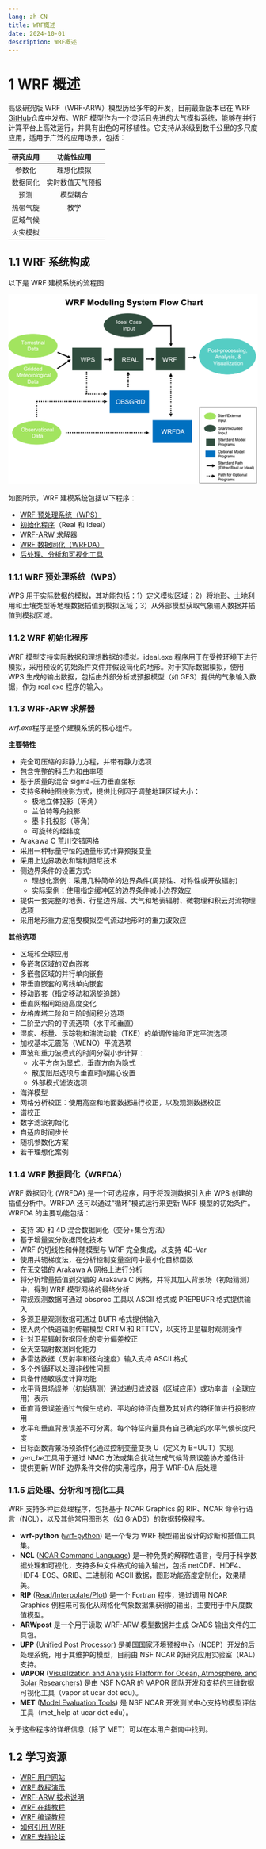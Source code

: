 ```yaml
---
lang: zh-CN
title: WRF概述
date: 2024-10-01
description: WRF概述
---
```


<style>
    .theme-default-content table {
    width: 100%; /* 表格宽度填满页面 */
    margin: auto;
    table-layout: fixed; /* 固定表格布局，确保列宽分配均匀 */
    border-collapse: collapse;
  }
  .theme-default-content table td {
    padding: 10px;
    width: 340px;
  }
</style>

# 1 WRF 概述

高级研究版 WRF（WRF-ARW）模型历经多年的开发，目前最新版本已在 WRF [GitHub](https://github.com/wrf-model/WRF/releases)仓库中发布。WRF 模型作为一个灵活且先进的大气模拟系统，能够在并行计算平台上高效运行，并具有出色的可移植性。它支持从米级到数千公里的多尺度应用，适用于广泛的应用场景，包括：

| 研究应用 |    功能性应用    |
| :------: | :--------------: |
|  参数化  |    理想化模拟    |
| 数据同化 | 实时数值天气预报 |
|   预测   |     模型耦合     |
| 热带气旋 |       教学       |
| 区域气候 |                  |
| 火灾模拟 |                  |

## 1.1 WRF 系统构成

以下是 WRF 建模系统的流程图:

![_images/wrf_system_flow_chart.png](/images/wrf_system_flow_chart.png)

如图所示，WRF 建模系统包括以下程序：

- [WRF 预处理系统（WPS）](https://www2.mmm.ucar.edu/wrf/users/wrf_users_guide/build/html/overview.html#wrf-preprocessing-system)
- [初始化程序](https://www2.mmm.ucar.edu/wrf/users/wrf_users_guide/build/html/overview.html#wrf-initialization-programs)（Real 和 Ideal）
- [WRF-ARW 求解器](https://www2.mmm.ucar.edu/wrf/users/wrf_users_guide/build/html/overview.html#wrf-arw-solver)
- [WRF 数据同化（WRFDA）](https://www2.mmm.ucar.edu/wrf/users/wrf_users_guide/build/html/overview.html#wrf-data-assimilation)
- [后处理、分析和可视化工具](https://www2.mmm.ucar.edu/wrf/users/wrf_users_guide/build/html/overview.html#post-processing-analysis-and-visualization-tools)

### 1.1.1 WRF 预处理系统（WPS）

WPS 用于实际数据的模拟，其功能包括：1）定义模拟区域；2）将地形、土地利用和土壤类型等地理数据插值到模拟区域；3）从外部模型获取气象输入数据并插值到模拟区域。

### 1.1.2 WRF 初始化程序

WRF 模型支持实际数据和理想数据的模拟。ideal.exe 程序用于在受控环境下进行模拟，采用预设的初始条件文件并假设简化的地形。对于实际数据模拟，使用 WPS 生成的输出数据，包括由外部分析或预报模型（如 GFS）提供的气象输入数据，作为 real.exe 程序的输入。

### 1.1.3 WRF-ARW 求解器

*wrf.exe*程序是整个建模系统的核心组件。

**主要特性**

- 完全可压缩的非静力方程，并带有静力选项
- 包含完整的科氏力和曲率项
- 基于质量的混合 sigma-压力垂直坐标
- 支持多种地图投影方式，提供比例因子调整地理区域大小：
  - 极地立体投影（等角）
  - 兰伯特等角投影
  - 墨卡托投影（等角）
  - 可旋转的经纬度
- Arakawa C 荒川交错网格
- 采用一种标量守恒的通量形式计算预报变量
- 采用上边界吸收和瑞利阻尼技术
- 侧边界条件的设置方式:
  - 理想化案例：采用几种简单的边界条件(周期性、对称性或开放辐射)
  - 实际案例：使用指定缓冲区的边界条件减小边界效应
- 提供一套完整的地表、行星边界层、大气和地表辐射、微物理和积云对流物理选项
- 采用地形重力波拖曳模拟空气流过地形时的重力波效应

**其他选项**

- 区域和全球应用
- 多嵌套区域的双向嵌套
- 多嵌套区域的并行单向嵌套
- 带垂直嵌套的离线单向嵌套
- 移动嵌套（指定移动和涡旋追踪）
- 垂直网格间距随高度变化
- 龙格库塔二阶和三阶时间积分选项
- 二阶至六阶的平流选项（水平和垂直）
- 湿度、标量、示踪物和湍流动能（TKE）的单调传输和正定平流选项
- 加权基本无震荡（WENO）平流选项
- 声波和重力波模式的时间分裂小步计算：
  - 水平方向为显式，垂直方向为隐式
  - 散度阻尼选项与垂直时间偏心设置
  - 外部模式滤波选项
- 海洋模型
- 网格分析校正：使用高空和地面数据进行校正，以及观测数据校正
- 谱校正
- 数字滤波初始化
- 自适应时间步长
- 随机参数化方案
- 若干理想化案例

### 1.1.4 WRF 数据同化（WRFDA）

WRF 数据同化 (WRFDA) 是一个可选程序，用于将观测数据引入由 WPS 创建的插值分析中。WRFDA 还可以通过“循环”模式运行来更新 WRF 模型的初始条件。WRFDA 的主要功能包括：

- 支持 3D 和 4D 混合数据同化（变分+集合方法）
- 基于增量变分数据同化技术
- WRF 的切线性和伴随模型与 WRF 完全集成，以支持 4D-Var
- 使用共轭梯度法，在分析控制变量空间中最小化目标函数
- 在无交错的 Arakawa A 网格上进行分析
- 将分析增量插值到交错的 Arakawa C 网格，并将其加入背景场（初始猜测）中，得到 WRF 模型网格的最终分析
- 常规观测数据可通过 obsproc 工具以 ASCII 格式或 PREPBUFR 格式提供输入
- 多源卫星观测数据可通过 BUFR 格式提供输入
- 接入两个快速辐射传输模型 CRTM 和 RTTOV，以支持卫星辐射观测操作
- 针对卫星辐射数据同化的变分偏差校正
- 全天空辐射数据同化能力
- 多雷达数据（反射率和径向速度）输入支持 ASCII 格式
- 多个外循环以处理非线性问题
- 具备伴随敏感度计算功能
- 水平背景场误差（初始猜测）通过递归滤波器（区域应用）或功率谱（全球应用）表示
- 垂直背景误差通过气候生成的、平均的特征向量及其对应的特征值进行投影应用
- 水平和垂直背景误差不可分离。每个特征向量具有自己确定的水平气候长度尺度
- 目标函数背景场预条件化通过控制变量变换 U（定义为 B=UUT）实现
- *gen_be*工具用于通过 NMC 方法或集合扰动生成气候背景误差协方差估计
- 提供更新 WRF 边界条件文件的实用程序，用于 WRF-DA 后处理

### 1.1.5 后处理、分析和可视化工具

WRF 支持多种后处理程序，包括基于 NCAR Graphics 的 RIP、NCAR 命令行语言（NCL），以及其他常用图形包（如 GrADS）的数据转换程序。

- **wrf-python** ([wrf-python](https://wrf-python.readthedocs.io/en/latest/)) 是一个专为 WRF 模型输出设计的诊断和插值工具集。
- **NCL** ([NCAR Command Language](http://www.ncl.ucar.edu/)) 是一种免费的解释性语言，专用于科学数据处理和可视化，支持多种文件格式的输入输出，包括 netCDF、HDF4、HDF4-EOS、GRIB、二进制和 ASCII 数据，图形功能高度定制化，效果精美。
- **RIP** ([Read/Interpolate/Plot](https://www2.mmm.ucar.edu/wrf/users/docs/ripug.htm)) 是一个 Fortran 程序，通过调用 NCAR Graphics 例程来可视化从网格化气象数据集获得的输出，主要用于中尺度数值模型。
- **ARWpost** 是一个用于读取 WRF-ARW 模型数据并生成 GrADS 输出文件的工具包。
- **UPP** ([Unified Post Processor](https://ral.ucar.edu/solutions/products/unified-post-processor-upp)) 是美国国家环境预报中心（NCEP）开发的后处理系统，用于其维护的模型，目前由 NSF NCAR 的研究应用实验室（RAL）支持。
- **VAPOR** ([Visualization and Analysis Platform for Ocean, Atmosphere, and Solar Researchers](http://www.vapor.ucar.edu/)) 是由 NSF NCAR 的 VAPOR 团队开发和支持的三维数据可视化工具（vapor at ucar dot edu）。
- **MET** ([Model Evaluation Tools](http://www.dtcenter.org/met/users/)) 是 NSF NCAR 开发测试中心支持的模型评估工具（met_help at ucar dot edu）。

关于这些程序的详细信息（除了 MET）可以在本用户指南中找到。

## 1.2 学习资源

- [WRF 用户网站](https://www2.mmm.ucar.edu/wrf/users/)
- [WRF 教程演示](http://www2.mmm.ucar.edu/wrf/users/tutorial/tutorial.html)
- [WRF-ARW 技术说明](https://www2.mmm.ucar.edu/wrf/users/docs/technote/contents.html)
- [WRF 在线教程](https://www2.mmm.ucar.edu/wrf/OnLineTutorial/index.php)
- [WRF 编译教程](https://www2.mmm.ucar.edu/wrf/OnLineTutorial/compilation_tutorial.php)
- [如何引用 WRF](https://www2.mmm.ucar.edu/wrf/users/citing_wrf.html)
- [WRF 支持论坛](https://forum.mmm.ucar.edu/phpBB3/)
